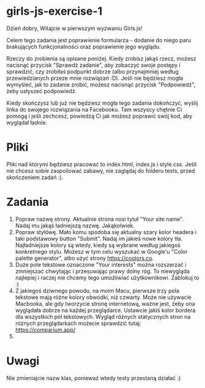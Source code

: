# girls-js-exercise-1

Dzień dobry,
Witajcie w pierwszym wyzwaniu Girls.js!

Celem tego zadania jest poprawienie formularza - dodanie do niego paru brakujących funkcjonalności oraz poprawienie jego wyglądu.

Rzeczy do zrobienia są opisane poniżej.
Kiedy zrobisz jakąś rzecz, możesz nacisnąć przycisk "Sprawdź zadanie", aby zobaczyć swoje postępy i sprawdzić, czy zrobiłaś podpunkt dobrze
(albo przynajmniej według przewiedzianych przeze mnie rozwiązań :D).
Jeśli nie będziesz mogła wymyśleć, jak to zadanie zrobić, możesz nacisnąć przycisk "Podpowiedź", żeby usłyszeć podpowiedź.

Kiedy skończysz lub już nie będziesz mogła tego zadania dokończyć, wyślij linka do swojego rozwiązania na Facebooku. Tam wszyscy chętnie Ci pomogą i jeśli zechcesz, powiedzą Ci jak możesz poprawić swój kod, aby wyglądał ładnie.

# Pliki

Pliki nad którymi będziesz pracować to index.html, index.js i style.css. Jeśli nie chcesz sobie zaspoilować zabawy, nie zaglądaj do folderu tests, przed skończeniem zadań :).

# Zadania

1. Popraw nazwę strony. Aktualnie strona nosi tytuł "Your site name". Nadaj mu jakąś ładniejszą nazwę. Jakąkolwiek.
2. Popraw stylówę. Mało komu spodoba się aktualny szary kolor headera i taki podstawowy button "Submit". Nadaj im jakieś nowe kolory tła.
Najładniejsze kolory są wtedy, kiedy są wybrane według jakiegoś konkretnego stylu. Możesz w tym celu wyszukać w Google'u "Color palette generator", albo użyć strony https://coolors.co.
3. Duże pole tekstowe oznaczone "Your interests" można rozszerzać i zmniejszać chwytając i przesuwając prawy dolny róg. To niewygląda najlepiej i raczej nie chcemy tego umożliwiać użytkownikowi. Zablokuj to :)
4. Z jakiegoś dziwnego powodu, na moim Macu, pierwsze trzy pola tekstowe mają różne kolory obwódki, niż czwarty. Może nie używacie Macbooka, ale gdy tworzycie stronę internetową, ważne jest, żeby ona wyglądała dobrze na każdej przeglądarce. Ustawcie jakiś kolor bordera dla wszystkich pól tekstowych.
Wygląd różnych statycznych stron na różnych przeglądarkach możecie sprawdzić tutaj: https://comparium.app/
5. 

# Uwagi

 Nie zmieniajcie nazw klas, ponieważ wtedy testy przestaną działać :)